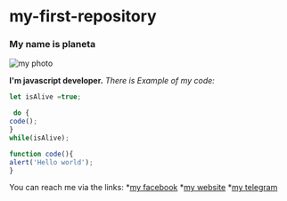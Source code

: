 # my-first-repository

### My name is planeta

![my photo](https://i.pinimg.com/originals/83/5f/a6/835fa6fd204a086f745408e734cd9d8d.jpg)


**I'm javascript developer.**
*There is Example of my code:*
```javascript
let isAlive =true;

 do {
code();
}
while(isAlive);

function code(){
alert('Hello world');
}
```

You can reach me via the links:
*[my facebook](http://github.com)
*[my website](http://github.com)
*[my telegram](http://github.com)

